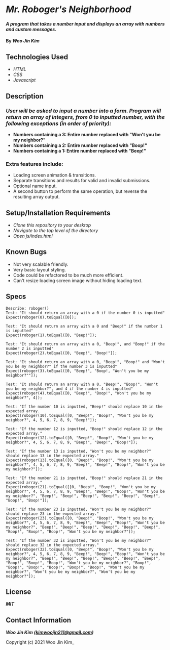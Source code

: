 # _Mr. Roboger's Neighborhood_

#### _A program that takes a number input and displays an array with numbers and custom messages._

#### By _**Woo Jin Kim**_

## Technologies Used

* _HTML_
* _CSS_
* _Javascript_


## Description

### _User will be asked to input a number into a form. Program will return an array of integers, from 0 to inputted number, with the following exceptions (in order of priority):_

* **Numbers containing a 3: Entire number replaced with "Won't you be my neighbor?"**
* **Numbers containing a 2: Entire number replaced with "Boop!"**
* **Numbers containing a 1: Entire number replaced with "Beep!"**

### Extra features include:

* Loading screen animation & transitions.
* Separate transitions and results for valid and invalid submissions.
* Optional name input.
* A second button to perform the same operation, but reverse the resulting array output.

## Setup/Installation Requirements

* _Clone this repository to your desktop_
* _Navigate to the top level of the directory_
* _Open js/index.html_


## Known Bugs

* Not very scalable friendly.
* Very basic layout styling.
* Code could be refactored to be much more efficient.
* Can't resize loading screen image without hiding loading text.

## Specs
```
Describe: roboger()
Test: "It should return an array with a 0 if the number 0 is inputted"
Expect(roboger(0).toEqual([0]);

Test: "It should return an array with a 0 and "Beep!" if the number 1 is inputted"
Expect(roboger(1).toEqual([0, "Beep!"]);

Test: "It should return an array with a 0, "Beep!", and "Boop!" if the number 2 is inputted"
Expect(roboger(2).toEqual([0, "Beep!", "Boop!"]);

Test: "It should return an array with a 0, "Beep!", "Boop!" and "Won't you be my neighbor?" if the number 3 is inputted"
Expect(roboger(3).toEqual([0, "Beep!", "Boop!, "Won't you be my neighbor?""]);

Test: "It should return an array with a 0, "Beep!", "Boop!", "Won't you be my neighbor?", and 4 if the number 4 is inputted"
Expect(roboger(4).toEqual([0, "Beep!", "Boop!", "Won't you be my neighbor?", 4]);

Test: "If the number 10 is inputted, "Beep!" should replace 10 in the expected array.
Expect(roboger(10).toEqual([0, "Beep!", "Boop!", "Won't you be my neighbor?", 4, 5, 6, 7, 8, 9, "Beep!"]);

Test: "If the number 12 is inputted, "Boop!" should replace 12 in the expected array."
Expect(roboger(12).toEqual([0, "Beep!", "Boop!", "Won't you be my neighbor?", 4, 5, 6, 7, 8, 9, "Beep!", "Beep!", "Boop!"]);

Test: "If the number 13 is inputted, "Won't you be my neighbor?" should replace 13 in the expected array."
Expect(roboger(13).toEqual([0, "Beep!", "Boop!", "Won't you be my neighbor?", 4, 5, 6, 7, 8, 9, "Beep!", "Beep!", "Boop!", "Won't you be my neighbor?"]);

Test: "If the number 21 is inputted, "Boop!" should replace 21 in the expected array."
Expect(roboger(21).toEqual([[0, "Beep!", "Boop!", "Won't you be my neighbor?", 4, 5, 6, 7, 8, 9, "Beep!", "Beep!", "Boop!", "Won't you be my neighbor?", "Beep!", "Beep!", "Beep!", "Beep!", "Beep!", "Beep!", "Boop!", "Boop!"]);

Test: "If the number 23 is inputted, "Won't you be my neighbor?" should replace 23 in the expected array."
Expect(roboger(23).toEqual([0, "Beep!", "Boop!", "Won't you be my neighbor?", 4, 5, 6, 7, 8, 9, "Beep!", "Beep!", "Boop!", "Won't you be my neighbor?", "Beep!", "Beep!", "Beep!", "Beep!", "Beep!", "Beep!", "Boop!", "Boop!", "Boop!", "Won't you be my neighbor?"]);

Test: "If the number 32 is inputted, "Won't you be my neighbor?" should replace 32 in the expected array."
Expect(roboger(32).toEqual([0, "Beep!", "Boop!", "Won't you be my neighbor?", 4, 5, 6, 7, 8, 9, "Beep!", "Beep!", "Boop!", "Won't you be my neighbor?", "Beep!", "Beep!", "Beep!", "Beep!", "Beep!", "Beep!", "Boop!", "Boop!", "Boop!", "Won't you be my neighbor?", "Boop!", "Boop!", "Boop!", "Boop!", "Boop!", "Boop!", "Won't you be my neighbor?", "Won't you be my neighbor?", "Won't you be my neighbor?"]);

```

## License

**_MIT_**


## Contact Information

**_Woo Jin Kim (kimwoojin211@gmail.com)_**

Copyright (c) 2021 Woo Jin Kim_